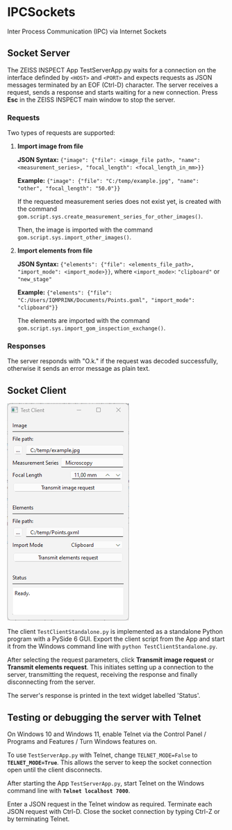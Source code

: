 # IPCSockets

Inter Process Communication (IPC) via Internet Sockets

## Socket Server

The ZEISS INSPECT App TestServerApp.py waits for a connection on the interface definded by `<HOST>` and `<PORT>` and expects requests as JSON messages terminated by an EOF (Ctrl-D) character. The server receives a request, sends a response and starts waiting for a new connection.
Press **Esc** in the ZEISS INSPECT main window to stop the server.

### Requests

Two types of requests are supported:

1. **Import image from file**

   **JSON Syntax:** `{"image": {"file": <image_file path>, "name": <measurement_series>, "focal_length": <focal_length_in_mm>}}`


   **Example:** `{"image": {"file": "C:/temp/example.jpg", "name": "other", "focal_length": "50.0"}}`


   If the requested measurement series does not exist yet, is created with the command `gom.script.sys.create_measurement_series_for_other_images()`.

    Then, the image is imported with the command `gom.script.sys.import_other_images()`.

2. **Import elements from file**

   **JSON Syntax:** `{"elements": {"file": <elements_file_path>, "import_mode": <import_mode>}}`, where `<import_mode>`: `"clipboard"` or `"new_stage"`

    **Example:** `{"elements": {"file": "C:/Users/IQMPRINK/Documents/Points.gxml", "import_mode": "clipboard"}}`
   
    The elements are imported with the command `gom.script.sys.import_gom_inspection_exchange()`. 

### Responses

The server responds with "O.k." if the request was decoded successfully, otherwise it sends an error message as plain text.

## Socket Client

![Test Client](TestClient.png)

The client `TestClientStandalone.py` is implemented as a standalone Python program with a PySide 6 GUI. Export the client script from the App and start it from the Windows command line with `python TestClientStandalone.py`.

After selecting the request parameters, click **Transmit image request** or **Transmit elements request**. This initiates setting up a connection to the server, transmitting the request, receiving the response and finally disconnecting from the server.

The server's response is printed in the text widget labelled 'Status'.

## Testing or debugging the server with Telnet

On Windows 10 and Windows 11, enable Telnet via the Control Panel / Programs and Features / Turn Windows features on.

To use `TestServerApp.py` with Telnet, change `TELNET_MODE=False` to **`TELNET_MODE=True`**. This allows the server to keep the socket connection open until the client disconnects. 

After starting the App `TestServerApp.py`, start Telnet on the Windows command line with **`Telnet localhost 7000`**. 

Enter a JSON request in the Telnet window as required. Terminate each JSON request with Ctrl-D. Close the socket connection by typing Ctrl-Z or by terminating Telnet.  


